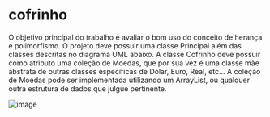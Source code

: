 # cofrinho
O objetivo principal do trabalho é avaliar o bom uso do conceito de herança e
polimorfismo. O projeto deve possuir uma classe Principal além das classes descritas no
diagrama UML abaixo.
A classe Cofrinho deve possuir como atributo uma coleção de Moedas, que por sua
vez é uma classe mãe abstrata de outras classes específicas de Dolar, Euro, Real, etc... A
coleção de Moedas pode ser implementada utilizando um ArrayList, ou qualquer outra
estrutura de dados que julgue pertinente.

![image](https://github.com/user-attachments/assets/1b3334f9-6a7a-40f6-a249-564608bd4162)
